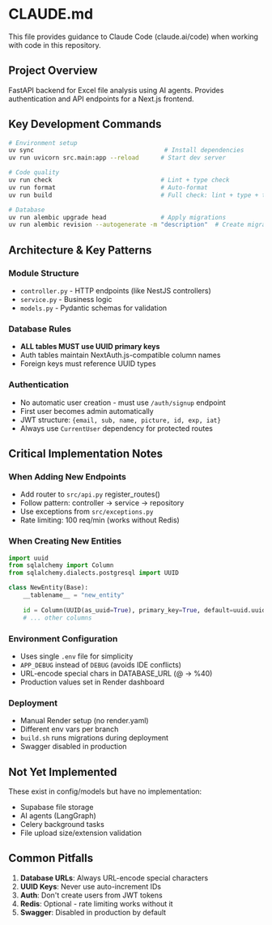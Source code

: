 # CLAUDE.md

This file provides guidance to Claude Code (claude.ai/code) when working with code in this repository.

## Project Overview

FastAPI backend for Excel file analysis using AI agents. Provides authentication and API endpoints for a Next.js frontend.

## Key Development Commands

```bash
# Environment setup
uv sync                                    # Install dependencies
uv run uvicorn src.main:app --reload      # Start dev server

# Code quality
uv run check                              # Lint + type check
uv run format                             # Auto-format
uv run build                              # Full check: lint + type + tests

# Database
uv run alembic upgrade head               # Apply migrations
uv run alembic revision --autogenerate -m "description"  # Create migration
```

## Architecture & Key Patterns

### Module Structure
- `controller.py` - HTTP endpoints (like NestJS controllers)
- `service.py` - Business logic
- `models.py` - Pydantic schemas for validation

### Database Rules
- **ALL tables MUST use UUID primary keys**
- Auth tables maintain NextAuth.js-compatible column names
- Foreign keys must reference UUID types

### Authentication
- No automatic user creation - must use `/auth/signup` endpoint  
- First user becomes admin automatically
- JWT structure: `{email, sub, name, picture, id, exp, iat}`
- Always use `CurrentUser` dependency for protected routes

## Critical Implementation Notes

### When Adding New Endpoints
- Add router to `src/api.py` register_routes()
- Follow pattern: controller → service → repository
- Use exceptions from `src/exceptions.py`
- Rate limiting: 100 req/min (works without Redis)

### When Creating New Entities
```python
import uuid
from sqlalchemy import Column
from sqlalchemy.dialects.postgresql import UUID

class NewEntity(Base):
    __tablename__ = "new_entity"
    
    id = Column(UUID(as_uuid=True), primary_key=True, default=uuid.uuid4)
    # ... other columns
```

### Environment Configuration
- Uses single `.env` file for simplicity
- `APP_DEBUG` instead of `DEBUG` (avoids IDE conflicts)
- URL-encode special chars in DATABASE_URL (@ → %40)
- Production values set in Render dashboard

### Deployment
- Manual Render setup (no render.yaml)
- Different env vars per branch
- `build.sh` runs migrations during deployment
- Swagger disabled in production

## Not Yet Implemented

These exist in config/models but have no implementation:
- Supabase file storage
- AI agents (LangGraph)
- Celery background tasks
- File upload size/extension validation

## Common Pitfalls

1. **Database URLs**: Always URL-encode special characters
2. **UUID Keys**: Never use auto-increment IDs
3. **Auth**: Don't create users from JWT tokens
4. **Redis**: Optional - rate limiting works without it
5. **Swagger**: Disabled in production by default